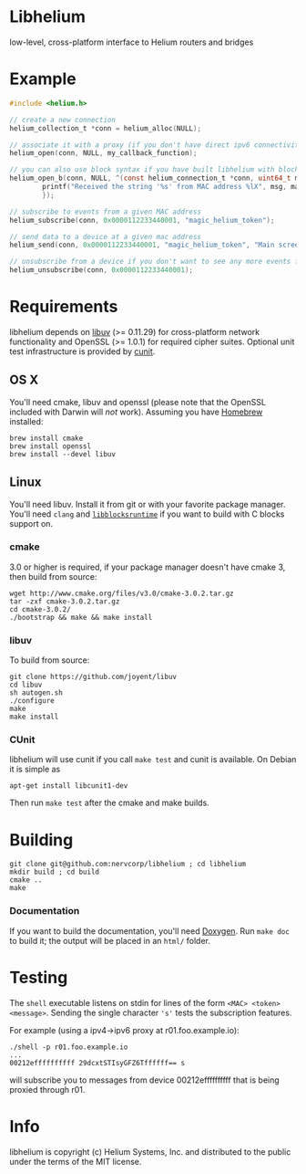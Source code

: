 Libhelium
=========

low-level, cross-platform interface to Helium routers and bridges

Example
=======

~~~c
#include <helium.h>

// create a new connection
helium_collection_t *conn = helium_alloc(NULL);

// associate it with a proxy (if you don't have direct ipv6 connectivity) and callback function pointer
helium_open(conn, NULL, my_callback_function);

// you can also use block syntax if you have built libhelium with block support
helium_open_b(conn, NULL, ^(const helium_connection_t *conn, uint64_t mac, char *msg, size_t n) {
		printf("Received the string '%s' from MAC address %lX", msg, mac);
		});

// subscribe to events from a given MAC address
helium_subscribe(conn, 0x0000112233440001, "magic_helium_token");

// send data to a device at a given mac address
helium_send(conn, 0x0000112233440001, "magic_helium_token", "Main screen turn on", strlen("Main screen turn on"));

// unsubscribe from a device if you don't want to see any more events from it
helium_unsubscribe(conn, 0x0000112233440001);
~~~

Requirements
============

libhelium depends on [libuv](https://github.com/joyent/libuv) (>= 0.11.29) for cross-platform network functionality and OpenSSL (>= 1.0.1) for required cipher suites. Optional unit test infrastructure is provided by [cunit](http://cunit.sourceforge.net).


## OS X

You'll need cmake, libuv and openssl (please note that the OpenSSL included with Darwin will *not* work). Assuming you have [Homebrew](http://brew.sh) installed:

    brew install cmake
    brew install openssl
    brew install --devel libuv

## Linux

You'll need libuv. Install it from git or with your favorite package manager. You'll need `clang` and [`libblocksruntime`](http://mackyle.github.io/blocksruntime/) if you want to build with C blocks support on.

### cmake

3.0 or higher is required, if your package manager doesn't have cmake 3, then build from source:

    wget http://www.cmake.org/files/v3.0/cmake-3.0.2.tar.gz
    tar -zxf cmake-3.0.2.tar.gz
    cd cmake-3.0.2/
    ./bootstrap && make && make install

### libuv

To build from source:

    git clone https://github.com/joyent/libuv
    cd libuv
    sh autogen.sh
    ./configure
    make
    make install

### CUnit

libhelium will use cunit if you call `make test` and cunit is available.  On Debian it is simple as

    apt-get install libcunit1-dev

Then run `make test` after the cmake and make builds.

Building
========


    git clone git@github.com:nervcorp/libhelium ; cd libhelium
    mkdir build ; cd build
    cmake ..
    make

### Documentation

If you want to build the documentation, you'll need [Doxygen](http://www.stack.nl/~dimitri/doxygen/). Run `make doc` to build it; the output will be placed in an `html/` folder.

Testing
=======


The `shell` executable listens on stdin for lines of the form `<MAC> <token> <message>`. Sending the single character `'s'` tests the subscription features.

For example (using a ipv4->ipv6 proxy at r01.foo.example.io):

    ./shell -p r01.foo.example.io
    ...
    00212effffffffff 29dcxtSTIsyGFZ6Tffffff== s

will subscribe you to messages from device 00212effffffffff that is being proxied through r01.

Info
====

libhelium is copyright (c) Helium Systems, Inc. and distributed to the public under the terms of the MIT license.
